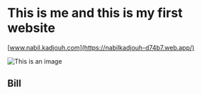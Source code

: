 # This is me and this is my first website

[www.nabil.kadjouh.com](https://nabilkadjouh-d74b7.web.app/)

![This is an image](https://github.com/Bill29200/www.nabil.kadjouh.com/blob/master/imgs/b4.jpg)

## Bill
